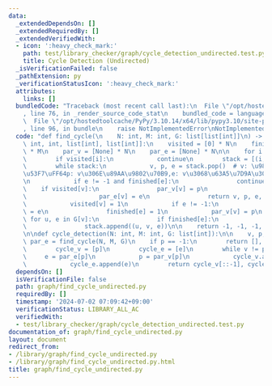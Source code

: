 ```yaml
---
data:
  _extendedDependsOn: []
  _extendedRequiredBy: []
  _extendedVerifiedWith:
  - icon: ':heavy_check_mark:'
    path: test/library_checker/graph/cycle_detection_undirected.test.py
    title: Cycle Detection (Undirected)
  _isVerificationFailed: false
  _pathExtension: py
  _verificationStatusIcon: ':heavy_check_mark:'
  attributes:
    links: []
  bundledCode: "Traceback (most recent call last):\n  File \"/opt/hostedtoolcache/PyPy/3.10.14/x64/lib/pypy3.10/site-packages/onlinejudge_verify/documentation/build.py\"\
    , line 76, in _render_source_code_stat\n    bundled_code = language.bundle(\n\
    \  File \"/opt/hostedtoolcache/PyPy/3.10.14/x64/lib/pypy3.10/site-packages/onlinejudge_verify/languages/python.py\"\
    , line 96, in bundle\n    raise NotImplementedError\nNotImplementedError\n"
  code: "def find_cycle(\n    N: int, M: int, G: list[list[int]]\n) -> tuple[int,\
    \ int, int, list[int], list[int]]:\n    visited = [0] * N\n    finished = [0]\
    \ * M\n    par_v = [None] * N\n    par_e = [None] * N\n\n    for i in range(N):\n\
    \        if visited[i]:\n            continue\n        stack = [(i, -1, -1)]\n\
    \        while stack:\n            v, p, e = stack.pop()  # v: \u9802\u70B9\u756A\
    \u53F7\uFF64p: v\u306E\u89AA\u9802\u70B9,e: v\u3068\u63A5\u7D9A\u3059\u308B\u8FBA\
    \n            if e != -1 and finished[e]:\n                continue\n        \
    \    if visited[v]:\n                par_v[v] = p\n                if e != -1:\n\
    \                    par_e[v] = e\n                return v, p, e, par_v, par_e\n\
    \            visited[v] = 1\n            if e != -1:\n                par_e[v]\
    \ = e\n                finished[e] = 1\n            par_v[v] = p\n           \
    \ for u, e in G[v]:\n                if finished[e]:\n                    continue\n\
    \                stack.append((u, v, e))\n\n    return -1, -1, -1, par_v, par_e\n\
    \n\ndef cycle_detection(N: int, M: int, G: list[int]):\n\n    v, p, e, par_v,\
    \ par_e = find_cycle(N, M, G)\n    if p == -1:\n        return [], []\n    else:\n\
    \        cycle_v = [p]\n        cycle_e = [e]\n        while v != p:\n       \
    \     e = par_e[p]\n            p = par_v[p]\n            cycle_v.append(p)\n\
    \            cycle_e.append(e)\n        return cycle_v[::-1], cycle_e[::-1]\n"
  dependsOn: []
  isVerificationFile: false
  path: graph/find_cycle_undirected.py
  requiredBy: []
  timestamp: '2024-07-02 07:09:42+09:00'
  verificationStatus: LIBRARY_ALL_AC
  verifiedWith:
  - test/library_checker/graph/cycle_detection_undirected.test.py
documentation_of: graph/find_cycle_undirected.py
layout: document
redirect_from:
- /library/graph/find_cycle_undirected.py
- /library/graph/find_cycle_undirected.py.html
title: graph/find_cycle_undirected.py
---
```

